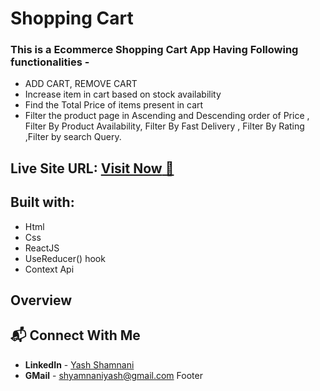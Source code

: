  # Shopping Cart
 
 <h3>This is a Ecommerce Shopping Cart App Having  Following functionalities -</h3>

 - ADD CART, REMOVE CART
 - Increase item in cart based on stock availability
 - Find the Total Price of items present in cart
 - Filter the product page in Ascending and Descending order of Price , Filter By Product Availability, Filter By Fast Delivery , Filter By Rating ,Filter by search Query.

 ##   **Live Site URL:** <a href="https://react-shoppingcart-yashshamnani.netlify.app/">**Visit Now** 🚀</a>

 ## Built with:

- Html
- Css
- ReactJS
- UseReducer() hook
- Context Api


## Overview 

   
  
 


## 📬 Connect With Me

- **LinkedIn** - [Yash Shamnani](https://www.linkedin.com/in/yash-shamnani-a76a34203/)
- **GMail** - [shyamnaniyash@gmail.com](https://mail.google.com/mail/u/0/?tab=rm&ogbl#inbox)
Footer
